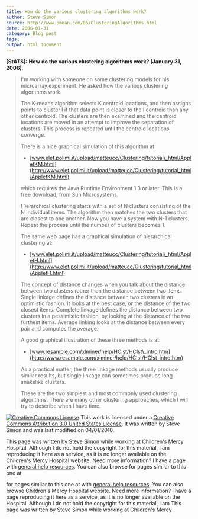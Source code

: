 ```yaml
---
title: How do the various clustering algorithms work?
author: Steve Simon
source: http://www.pmean.com/06/ClusteringAlgorithms.html
date: 2006-01-31
category: Blog post
tags: 
output: html_document
---
```

**[StATS]:** **How do the various clustering
algorithms work? (January 31, 2006)**.

> I\'m working with someone on some clustering models for his microarray
> experiment. He asked how the various clustering algorithms work.
>
> The K-means algorithm selects K centroid locations, and then assigns
> points to cluster I if that data point is closer to the I centroid
> than any other centroid. The clusters are then examined and the
> centroid locations are moved in an attempt to improve the separation
> of clusters. This process is repeated until the centroid locations
> converge.
>
> There is a nice graphical simulation of this algorithm at
>
> -   [www.elet.polimi.it/upload/matteucc/Clustering/tutorial\_html/AppletKM.html](http://www.elet.polimi.it/upload/matteucc/Clustering/tutorial_html/AppletKM.html)
>
> which requires the Java Runtime Environment 1.3 or later. This is a
> free download, from Sun Microsystems.
>
> Hierarchical clustering starts with a set of N clusters consisting of
> the N individual items. The algorithm then matches the two clusters
> that are closest to one another. Now you have a system with N-1
> clusters. Repeat the process until the number of clusters becomes 1.
>
> The same web page has a graphical simulation of hierarchical
> clustering at:
>
> -   [www.elet.polimi.it/upload/matteucc/Clustering/tutorial\_html/AppletH.html](http://www.elet.polimi.it/upload/matteucc/Clustering/tutorial_html/AppletH.html)
>
> The concept of distance changes when you talk about the distance
> between two clusters rather than the distance between two items.
> Single linkage defines the distance between two clusters in an
> optimistic fashion. It looks at the best case, or the distance of the
> two closest items. Complete linkage defines the distance between two
> clusters in a pessimistic fashion, by looking at the distance of the
> two furthest items. Average linking looks at the distance between
> every pair and computes the average.
>
> A good graphical illustration of these three methods is at:
>
> -   [www.resample.com/xlminer/help/HClst/HClst\_intro.htm](http://www.resample.com/xlminer/help/HClst/HClst_intro.htm)
>
> As a practical matter, the three linkage methods usually produce
> similar results, but single linkage can sometimes produce long
> snakelike clusters.
>
> These are the two simplest and most commonly used clustering
> algorithms. There are many other clustering approaches, which I will
> try to describe when I have time.

[![Creative Commons
License](http://i.creativecommons.org/l/by/3.0/us/80x15.png)](http://creativecommons.org/licenses/by/3.0/us/)
This work is licensed under a [Creative Commons Attribution 3.0 United
States License](http://creativecommons.org/licenses/by/3.0/us/). It was
written by Steve Simon and was last modified on 04/01/2010.

This page was written by Steve Simon while working at Children\'s Mercy
Hospital. Although I do not hold the copyright for this material, I am
reproducing it here as a service, as it is no longer available on the
Children\'s Mercy Hospital website. Need more information? I have a page
with [general help resources](../GeneralHelp.html). You can also browse
for pages similar to this one at
<!---More--->
for pages similar to this one at
with [general help resources](../GeneralHelp.html). You can also browse
Children\'s Mercy Hospital website. Need more information? I have a page
reproducing it here as a service, as it is no longer available on the
Hospital. Although I do not hold the copyright for this material, I am
This page was written by Steve Simon while working at Children\'s Mercy

<!---Do not use
**[StATS]:** **How do the various clustering
This page was written by Steve Simon while working at Children\'s Mercy
Hospital. Although I do not hold the copyright for this material, I am
reproducing it here as a service, as it is no longer available on the
Children\'s Mercy Hospital website. Need more information? I have a page
with [general help resources](../GeneralHelp.html). You can also browse
for pages similar to this one at
--->

